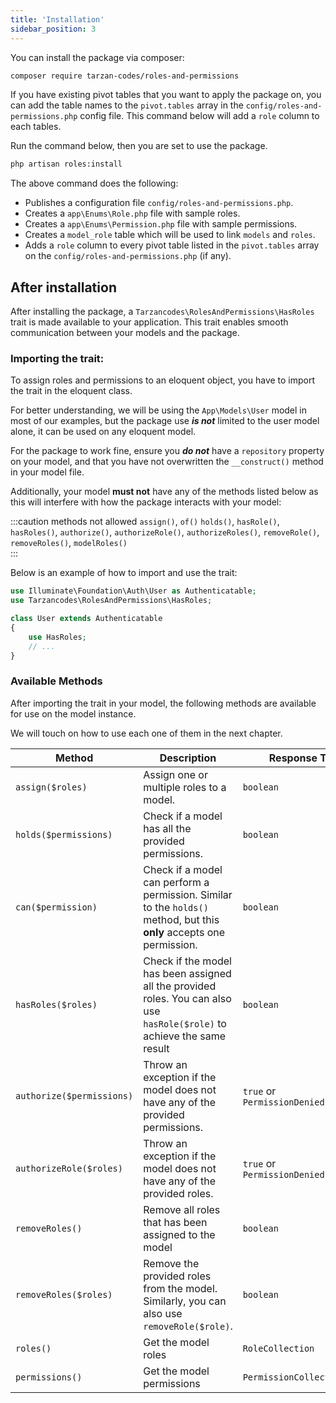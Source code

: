```yaml
---
title: 'Installation'
sidebar_position: 3
---
```


<!-- ## Pre-installation -->
You can install the package via composer:
```bash
composer require tarzan-codes/roles-and-permissions
```

If you have existing pivot tables that you want to apply the package on, you can add the table names to the `pivot.tables` array in the `config/roles-and-permissions.php` config file. This command below will add a `role` column to each tables.

Run the command below, then you are set to use the package.

```bash
php artisan roles:install
```
The above command does the following:
- Publishes a configuration file `config/roles-and-permissions.php`.
- Creates a `app\Enums\Role.php` file with sample roles.
- Creates a `app\Enums\Permission.php` file with sample permissions.
- Creates a `model_role` table which will be used to link `models` and `roles`.
- Adds a `role` column to every pivot table listed in the `pivot.tables` array on the `config/roles-and-permissions.php` (if any).

## After installation
After installing the package, a `Tarzancodes\RolesAndPermissions\HasRoles` trait is made available to your application. This trait enables smooth communication between your models and the package.

### Importing the trait:
To assign roles and permissions to an eloquent object, you have to import the trait in the eloquent class.

For better understanding, we will be using the `App\Models\User` model in most of our examples, but the package use _**is not**_ limited to the user model alone, it can be used on any eloquent model.

For the package to work fine, ensure you _**do not**_ have a `repository` property on your model, and that you have not overwritten the `__construct()` method in your model file.

Additionally, your model **must not** have any of the methods listed below as this will interfere with how the package interacts with your model:

:::caution methods not allowed
`assign()`, `of()` `holds()`, `hasRole()`, `hasRoles()`, `authorize()`, `authorizeRole()`, `authorizeRoles()`, `removeRole()`, `removeRoles()`, `modelRoles()`  
:::   

Below is an example of how to import and use the trait:
```php title="app\Models\User.php" {2,6}
use Illuminate\Foundation\Auth\User as Authenticatable;
use Tarzancodes\RolesAndPermissions\HasRoles;

class User extends Authenticatable
{
    use HasRoles;
    // ...
}
```

### Available Methods
After importing the trait in your model, the following methods are available for use on the model instance.

We will touch on how to use each one of them in the next chapter.

| Method | Description |  Response Type |
| ----------- | ----------- | ----------- |  
| `assign($roles)` | Assign one or multiple roles to a model.  |  `boolean`  | 
| `holds($permissions)` | Check if a model has all the provided permissions.  |  `boolean`  |  
| `can($permission)` | Check if a model can perform a permission. Similar to the `holds()` method, but this **only** accepts one permission.  |  `boolean`  |  
| `hasRoles($roles)` | Check if the model has been assigned all the provided roles. You can also use `hasRole($role)` to achieve the same result  |  `boolean`  |   
| `authorize($permissions)` | Throw an exception if the model does not have any of the provided permissions.  |  `true` or `PermissionDeniedException`  | 
| `authorizeRole($roles)` | Throw an exception if the model does not have any of the provided roles.  |  `true` or `PermissionDeniedException`  | 
| `removeRoles()` | Remove all roles that has been assigned to the model  |  `boolean`  |  
| `removeRoles($roles)` | Remove the provided roles from the model. Similarly, you can also use `removeRole($role)`.  |  `boolean`  |  
| `roles()` | Get the model roles  |  `RoleCollection`  |  
| `permissions()` | Get the model permissions  |  `PermissionCollection`  |  
